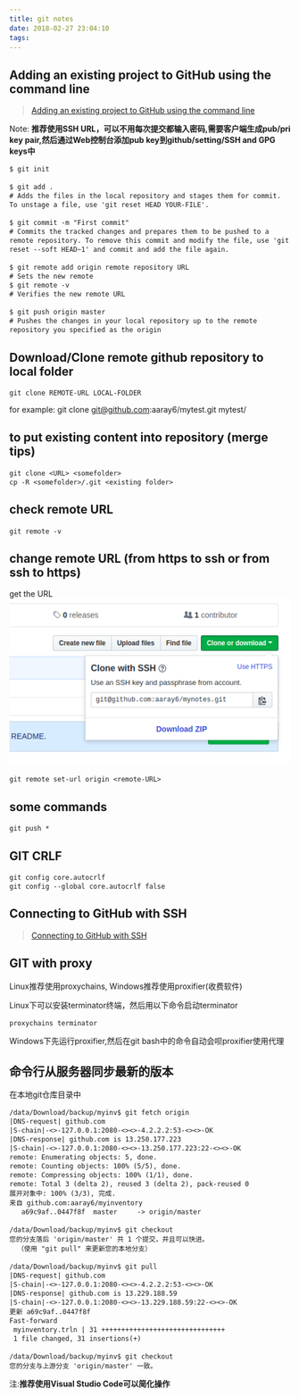 ```yaml
---
title: git notes
date: 2018-02-27 23:04:10
tags:
---
```


## Adding an existing project to GitHub using the command line

> [Adding an existing project to GitHub using the command line](https://help.github.com/en/articles/adding-an-existing-project-to-github-using-the-command-line)

Note: **推荐使用SSH URL，可以不用每次提交都输入密码,需要客户端生成pub/pri key pair,然后通过Web控制台添加pub key到github/setting/SSH and GPG keys中**

```console
$ git init

$ git add .
# Adds the files in the local repository and stages them for commit. To unstage a file, use 'git reset HEAD YOUR-FILE'.

$ git commit -m "First commit"
# Commits the tracked changes and prepares them to be pushed to a remote repository. To remove this commit and modify the file, use 'git reset --soft HEAD~1' and commit and add the file again.

$ git remote add origin remote repository URL
# Sets the new remote
$ git remote -v
# Verifies the new remote URL

$ git push origin master
# Pushes the changes in your local repository up to the remote repository you specified as the origin
```

## Download/Clone remote github repository to local folder

```console
git clone REMOTE-URL LOCAL-FOLDER
```

for example: git clone git@github.com:aaray6/mytest.git mytest/

## to put existing content into repository (merge tips)

```console
git clone <URL> <somefolder>
cp -R <somefolder>/.git <existing folder>
```

## check remote URL

```console
git remote -v
```

## change remote URL (from https to ssh or from ssh to https)

get the URL
![img](/myimages/git_repository_url.png)

```console
git remote set-url origin <remote-URL>
```

## some commands

```console
git push *
```

## GIT CRLF

```console
git config core.autocrlf
git config --global core.autocrlf false
```

## Connecting to GitHub with SSH

> [Connecting to GitHub with SSH](https://help.github.com/en/articles/connecting-to-github-with-ssh)

## GIT with proxy

Linux推荐使用proxychains, Windows推荐使用proxifier(收费软件)

Linux下可以安装terminator终端，然后用以下命令启动terminator

```console
proxychains terminator
```

Windows下先运行proxifier,然后在git bash中的命令自动会呗proxifier使用代理

## 命令行从服务器同步最新的版本

在本地git仓库目录中

```console
/data/Download/backup/myinv$ git fetch origin
|DNS-request| github.com
|S-chain|-<>-127.0.0.1:2080-<><>-4.2.2.2:53-<><>-OK
|DNS-response| github.com is 13.250.177.223
|S-chain|-<>-127.0.0.1:2080-<><>-13.250.177.223:22-<><>-OK
remote: Enumerating objects: 5, done.
remote: Counting objects: 100% (5/5), done.
remote: Compressing objects: 100% (1/1), done.
remote: Total 3 (delta 2), reused 3 (delta 2), pack-reused 0
展开对象中: 100% (3/3), 完成.
来自 github.com:aaray6/myinventory
   a69c9af..0447f8f  master     -> origin/master

/data/Download/backup/myinv$ git checkout
您的分支落后 'origin/master' 共 1 个提交，并且可以快进。
  （使用 "git pull" 来更新您的本地分支）

/data/Download/backup/myinv$ git pull
|DNS-request| github.com
|S-chain|-<>-127.0.0.1:2080-<><>-4.2.2.2:53-<><>-OK
|DNS-response| github.com is 13.229.188.59
|S-chain|-<>-127.0.0.1:2080-<><>-13.229.188.59:22-<><>-OK
更新 a69c9af..0447f8f
Fast-forward
 myinventory.trln | 31 +++++++++++++++++++++++++++++++
 1 file changed, 31 insertions(+)

/data/Download/backup/myinv$ git checkout
您的分支与上游分支 'origin/master' 一致。
```

注:**推荐使用Visual Studio Code可以简化操作**